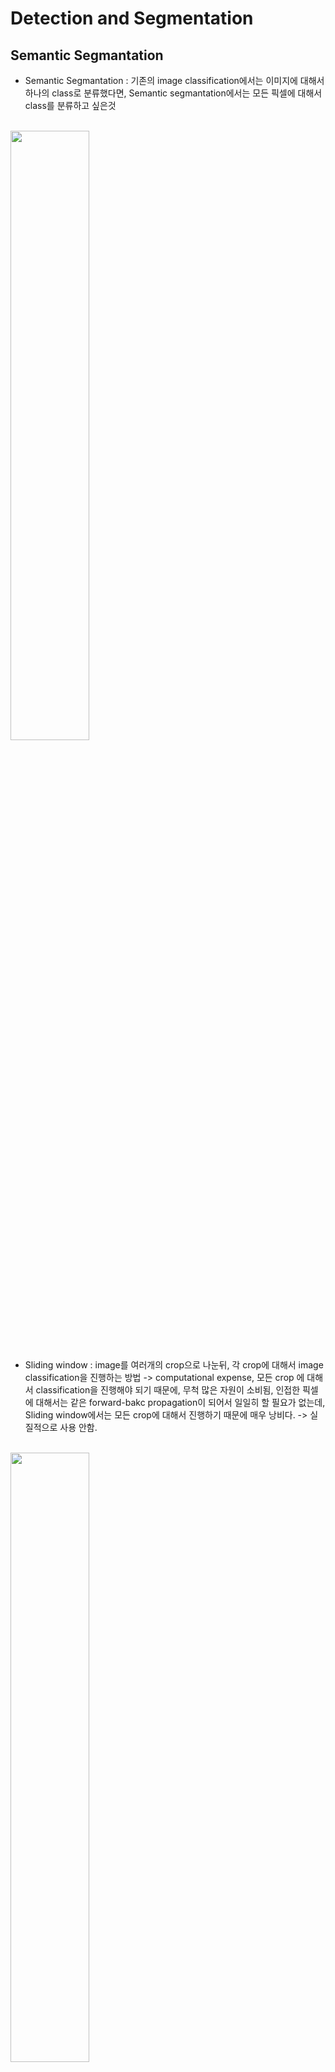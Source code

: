 # Detection and Segmentation

## Semantic Segmantation
- Semantic Segmantation : 기존의 image classification에서는 이미지에 대해서 하나의 class로 분류했다면, Semantic segmantation에서는 모든 픽셀에 대해서 class를 분류하고 싶은것
<br>
<img src="https://user-images.githubusercontent.com/48700102/118393673-37e63b00-b67b-11eb-85ac-92eacdbddbf1.png" width="50%">
<br>

- Sliding window : image를 여러개의 crop으로 나눈뒤, 각 crop에 대해서 image classification을 진행하는 방법 -> computational expense, 모든 crop 에 대해서 classification을 진행해야 되기 때문에, 무척 많은 자원이 소비됨, 인접한 픽셀에 대해서는 같은 forward-bakc propagation이 되어서 일일히 할 필요가 없는데, Sliding window에서는 모든 crop에 대해서 진행하기 때문에 매우 낭비다. -> 실질적으로 사용 안함.
<br>
<img src="https://user-images.githubusercontent.com/48700102/118393795-da062300-b67b-11eb-8239-ef893a039138.png" width="50%">
<br>

- Fully Convolutional : gigantic convolutional neural network으로 모든 픽셀에 대해서 진행, output data에서 모든 픽셀에 대해서 classifier가 존재하게 됨 -> very expensive(모든 픽셀에 대한 computation)
- 실제적으로 사용할때는, Fully convolutional 사이에 downsampling 과 upsampling을 lower spatial resolution 계산을 통해서 computation을 줄인다.
<br>
<img src="https://user-images.githubusercontent.com/48700102/118393930-98c24300-b67c-11eb-8748-3ea098368a32.png" width="50%">
<br>

<br>
<img src="https://user-images.githubusercontent.com/48700102/118393950-b5f71180-b67c-11eb-967c-c88e5f8ce030.png" width="50%">
<br>

- Up-sampling의 한 방법 : Un-pooling, Max Unpooling
- Max unpooling할때, 어느 부분에서 Max pooling step이 이루어졌는지 저장하고, Max unpooling때 retrieve하게 된다.
<br>
<img src="https://user-images.githubusercontent.com/48700102/118436073-150b6380-b71b-11eb-8f5c-24b64acbada8.png" width="50%">
<br>

- 학습가능한 up-sampling layer를 만드는 방법 : transpose convolution
- transpose convolution : convolution operation의 반대로 계산하면서 up sampling을 함. 기존의 convolution에서는 filter를 이용해서 dot product를 했다면, de-convolution operation에서는 input data 를 하나의 filter size data로 변환, output data에 덮어씌움.
<br><br><br><br><br>

# Localization
<br>
<img src="https://user-images.githubusercontent.com/48700102/118436649-22751d80-b71c-11eb-9b35-d94505f1a37c.png" width="50%">
<br>

- Localization : image classification과 더불어, image 가 차지하는 부분을 특정함.
- 기존의 image classification task 과 유사하게, 4096-> 4 의 fully connected layer로 마지막 layer를 구성해 x,y,w,h 를 도출하게 함.
<br><br><br><br><br>

# Detection
<br>
<img src="https://user-images.githubusercontent.com/48700102/118437600-e2169f00-b71d-11eb-90b8-66b5de6f27f8.png" width="50%">
<br>

- Detection : image 안에 '여러개'의 물체에 대한 차지하는 부분과 각각의 image classification을 진행
- vs classification + Localization : 하나의 image안에 여러개의 이미지가 들어 있으며, 정확히 몇개가 있는지는 모름
<br>
<img src="https://user-images.githubusercontent.com/48700102/118437669-02def480-b71e-11eb-9932-ffa0cee29dd5.png" width="50%">
<br>

- Sliding Window : window를 이미지에 걸쳐서 진행하면서, crop들을 CNN에 통과, image classification을 진행
- Problem : how to choose crop?, 매우 많은 crop 을 생성해야함
<br>
<img src="https://user-images.githubusercontent.com/48700102/118437837-45a0cc80-b71e-11eb-9bf0-564c1fb149d8.png" width="50%">
<br>

- Region Proposals(traditional vision technique) : blobby image를 찾아서 image가 될법한 범위를 탐색, CNN에 통과
<br>
<img src="https://user-images.githubusercontent.com/48700102/118438770-d75d0980-b71f-11eb-8219-17e7958a1a9b.png" width="50%">
<br>

- R-CNN 논문이 Region Proposal를 이용해서 Detection을 진행. region propasal->image size reconstructoin-> SVM loss+Bbox reg
- R-CNN 문제점 : computationally expensive, slow training, take up alot of disk space
<br>
<img src="https://user-images.githubusercontent.com/48700102/118438809-e5128f00-b71f-11eb-8e0f-70adf183170d.png" width="50%">
<br>

- Fast R-CNN : image 자체에서 crop을 뽑는것이 아닌, image 를 ConvNet을 통과시키고, feature map에서 crop(region proposal)을 진행
<br>
<img src="https://user-images.githubusercontent.com/48700102/118438945-168b5a80-b720-11eb-965a-2f0ef9b86871.png" width="50%">
<br>

- Faster R-CNN : crop을 뽑을때, traditional한 방법이아닌, CNN자체가 proposal을 할 수 있도록 설계
<br><br>
- YOLO/SSD : 하나의 이미지 자체를 regression 모델로 예측, 개별로 추측 안함.
<br><br><br><br><br>










